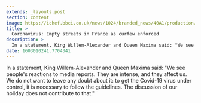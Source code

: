 ```yaml
--- 
extends: _layouts.post 
section: content 
image: https://ichef.bbci.co.uk/news/1024/branded_news/40A1/production/_114954561_mediaitem114954174.jpg 
title: > 
  Coronavirus: Empty streets in France as curfew enforced 
description: > 
  In a statement, King Willem-Alexander and Queen Maxima said: "We see people's reactions to media reports.They are intense, and they affect us.We do not want to leave any doubt about it: to get the Covid-19 virus under control, it is necessary to follow the guidelines.The discussion of our holiday does not contribute to that." 
date: 1603010241.7704341 
--- 
```

In a statement, King Willem-Alexander and Queen Maxima said: "We see people's reactions to media reports. They are intense, and they affect us. We do not want to leave any doubt about it: to get the Covid-19 virus under control, it is necessary to follow the guidelines. The discussion of our holiday does not contribute to that."
